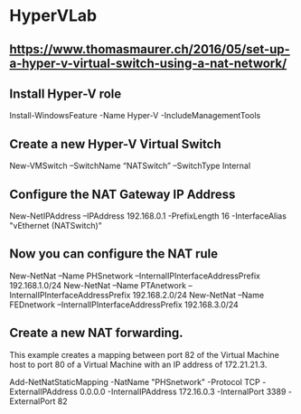 # HyperVLab

## https://www.thomasmaurer.ch/2016/05/set-up-a-hyper-v-virtual-switch-using-a-nat-network/

## Install Hyper-V role
  
  Install-WindowsFeature -Name Hyper-V -IncludeManagementTools

## Create a new Hyper-V Virtual Switch

  New-VMSwitch –SwitchName “NATSwitch” –SwitchType Internal

## Configure the NAT Gateway IP Address

  New-NetIPAddress –IPAddress 192.168.0.1 -PrefixLength 16 -InterfaceAlias "vEthernet (NATSwitch)"
  
## Now you can configure the NAT rule

  New-NetNat –Name PHSnetwork –InternalIPInterfaceAddressPrefix 192.168.1.0/24
  New-NetNat –Name PTAnetwork –InternalIPInterfaceAddressPrefix 192.168.2.0/24
  New-NetNat –Name FEDnetwork –InternalIPInterfaceAddressPrefix 192.168.3.0/24
  
## Create a new NAT forwarding.

This example creates a mapping between port 82 of the Virtual Machine host to port 80 of a Virtual Machine with an IP address of 172.21.21.3.

  Add-NetNatStaticMapping -NatName "PHSnetwork" -Protocol TCP -ExternalIPAddress 0.0.0.0 -InternalIPAddress 172.16.0.3 -InternalPort 3389 -ExternalPort 82

  
